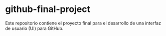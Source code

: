 # github-final-project
Este repositorio contiene el proyecto final para el desarrollo de una interfaz de usuario (UI) para GitHub.
